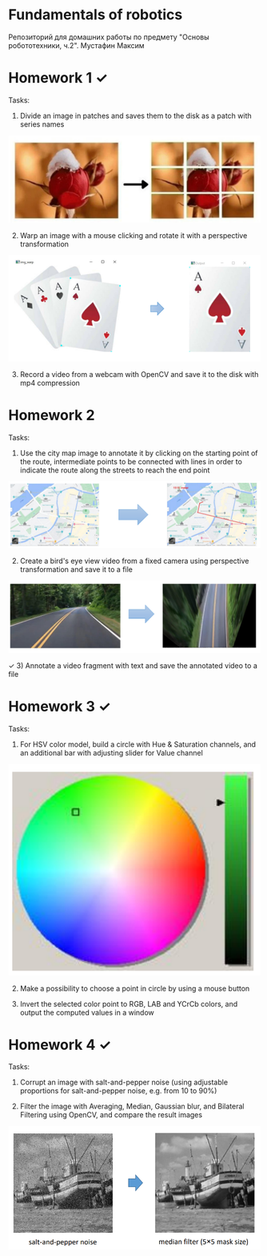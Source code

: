 # Fundamentals of robotics

Репозиторий для домашних работы по предмету "Основы робототехники, ч.2". Мустафин Максим

# Homework 1 &#10003;

Tasks:
1) Divide an image in patches and saves them to the disk as a patch with series names

![chrome_zqbM4EhIx5.png](./Images/Homework1-1.png)

2) Warp an image with a mouse clicking and rotate it with a perspective transformation

![chrome_cnzFeoyTst.png](./Images/Homework1-2.png)

3) Record a video from a webcam with OpenCV and save it to the disk with mp4 compression

# Homework 2 

Tasks:
1) Use the city map image to annotate it by clicking on the starting point of the route, intermediate points
to be connected with lines in order to indicate the route along the streets to reach the end point 

![chrome_9EGRHwyfWo.png](./Images/Homework2-1.png)

2)  Create a bird's eye view video from a fixed camera using perspective transformation and save it to a file

![chrome_7H7bnBAmLR.png](./Images/Homework2-2.png)

&#10003; 3) Annotate a video fragment with text and save the annotated video to a file

# Homework 3 &#10003;

Tasks:
1) For HSV color model, build a circle with Hue & Saturation channels, and an additional bar with adjusting slider for Value
channel

![chrome_SXW0E8pMT6.png](./Images/Homework3-1.png)

2) Make a possibility to choose a point in circle by using a mouse button

3) Invert the selected color point to RGB, LAB and YCrCb colors, and output the computed values in a window

# Homework 4 &#10003;

Tasks:
1) Corrupt an image with salt-and-pepper noise (using adjustable proportions for salt-and-pepper noise, e.g. from 10 to 90%)

2) Filter the image with Averaging, Median, Gaussian blur, and Bilateral Filtering using OpenCV, and compare the result images 

![image.png](./Images/Homework4-1.png)
